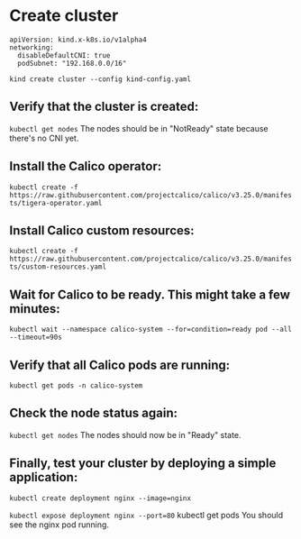 # Create cluster 
```kind: Cluster
apiVersion: kind.x-k8s.io/v1alpha4
networking:
  disableDefaultCNI: true
  podSubnet: "192.168.0.0/16"
```

```kind create cluster --config kind-config.yaml```

## Verify that the cluster is created:
```kubectl get nodes```
The nodes should be in "NotReady" state because there's no CNI yet.

## Install the Calico operator:
```kubectl create -f https://raw.githubusercontent.com/projectcalico/calico/v3.25.0/manifests/tigera-operator.yaml```

## Install Calico custom resources:
```kubectl create -f https://raw.githubusercontent.com/projectcalico/calico/v3.25.0/manifests/custom-resources.yaml```

## Wait for Calico to be ready. This might take a few minutes:
```kubectl wait --namespace calico-system --for=condition=ready pod --all --timeout=90s```

## Verify that all Calico pods are running:
```kubectl get pods -n calico-system```

## Check the node status again:
```kubectl get nodes```
The nodes should now be in "Ready" state.

## Finally, test your cluster by deploying a simple application:

```kubectl create deployment nginx --image=nginx```

```kubectl expose deployment nginx --port=80```
kubectl get pods
You should see the nginx pod running.
